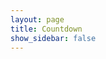 ```yaml
---
layout: page
title: Countdown
show_sidebar: false
---
```


<!-- Display the countdown timer in an element -->
<div style="display : flex; justify-content : center;">
    <div style="flex-direction: column; display : flex;">
        <p style="font-size: 40px; font-weight: bold; text-align: center" id="countdown"></p>
        <p style="font-size: 40px; font-weight: bold; text-align: center" id="flavortext"></p>
    </div>
</div>

<script>
    // Set the date we're counting down to
    var countDownDate = new Date("Sep 16, 2022 18:30:00").getTime();

    // Update the count down every 1 second
    var x = setInterval(function() {
        // Get today's date and time
        var now = new Date().getTime();

        // Find the distance between now and the count down date
        var distance = countDownDate - now;

        // Time calculations for days, hours, minutes and seconds
        var days = Math.floor(distance / (1000 * 60 * 60 * 24));
        var hours = Math.floor((distance % (1000 * 60 * 60 * 24)) / (1000 * 60 * 60));
        var minutes = Math.floor((distance % (1000 * 60 * 60)) / (1000 * 60));

        console.log(days)

        // Display the result in the element with id="countdown"
        document.getElementById("countdown").innerHTML = days + "d " + hours + "h "
        + minutes + "m";

        // If the count down is finished, write some text
        if (distance < 0) {
            clearInterval(x);
            document.getElementById("countdown").innerHTML = "Finally. My Quest is Complete";
        }
        else if (days < 7)
        {
            document.getElementById("flavortext").innerHTML = "This week, my love. This week";
        }
        else if (days < 14)
        {
            document.getElementById("flavortext").innerHTML = "2 weeks away";
        }
        else if (days < 21)
        {
            document.getElementById("flavortext").innerHTML = "3 weeks away";
        }
        else if (days < 28)
        {
            document.getElementById("flavortext").innerHTML = "4 weeks away";
        }
        else if (days <= 35)
        {
            document.getElementById("flavortext").innerHTML = "5 weeks away";
        }

    }, 1000);
</script>

